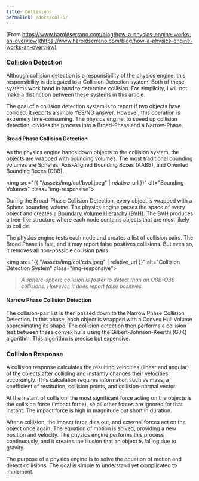 ```yaml
---
title: Collisions
permalink: /docs/col-5/
---
```


[From https://www.haroldserrano.com/blog/how-a-physics-engine-works-an-overview](https://www.haroldserrano.com/blog/how-a-physics-engine-works-an-overview)  

### Collision Detection

Although collision detection is a responsibility of the physics engine, this responsibility is delegated to a Collision Detection system. Both of these systems work hand in hand to determine collision. For simplicity, I will not make a distinction between these systems in this article.  

The goal of a collision detection system is to report if two objects have collided. It reports a simple YES/NO answer. However, this operation is extremely time-consuming. The physics engine, to speed up collision detection, divides the process into a Broad-Phase and a Narrow-Phase.  

#### Broad Phase Collision Detection

As the physics engine hands down objects to the collision system, the objects are wrapped with bounding volumes. The most traditional bounding volumes are Spheres, Axis-Aligned Bounding Boxes (AABB), and Oriented Bounding Boxes (OBB).  

<img src="{{ "/assets/img/col/bvol.jpeg" | relative_url }}" alt="Bounding Volumes" class="img-responsive">  

During the Broad-Phase Collision Detection, every object is wrapped with a Sphere bounding volume. The physics engine parses the space of every object and creates a [Boundary Volume Hierarchy (BVH)](http://www.haroldserrano.com/blog/visualizing-the-boundary-volume-hierarchy-collision-algorithm). The BVH produces a tree-like structure where each node contains objects that are most likely to collide.  

The physics engine tests each node and creates a list of collision pairs. The Broad Phase is fast, and it may report false positives collisions. But even so, it removes all non-possible collision pairs.  

<img src="{{ "/assets/img/col/cds.jpeg" | relative_url }}" alt="Collision Detection System" class="img-responsive">   

> *A sphere-sphere collision is faster to detect than an OBB-OBB collisions. However, it does report false positives.*

#### Narrow Phase Collision Detection

The collision-pair list is then passed down to the Narrow Phase Collision Detection. In this phase, each object is wrapped with a Convex Hull Volume approximating its shape. The collision detection then performs a collision test between these convex hulls using the Gilbert-Johnson-Keerthi (GJK) algorithm. This algorithm is precise but expensive.  

### Collision Response
 
A collision response calculates the resulting velocities (linear and angular) of the objects after colliding and instantly changes their velocities accordingly. This calculation requires information such as mass, a coefficient of restitution, collision points, and collision-normal vector.  

At the instant of collision, the most significant force acting on the objects is the collision force (Impact force), so all other forces are ignored for that instant. The impact force is high in magnitude but short in duration.  

After a collision, the impact force dies out, and external forces act on the object once again. The equation of motion is solved, providing a new position and velocity. The physics engine performs this process continuously, and it creates the illusion that an object is falling due to gravity.  

The purpose of a physics engine is to solve the equation of motion and detect collisions. The goal is simple to understand yet complicated to implement.  